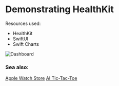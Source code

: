 Demonstrating HealthKit
========================

Resources used:
* HealthKit
* SwiftUI
* Swift Charts

![Dashboard](images/hk-dashboard-002.gif)

### Sea also:
 [Apple Watch Store](https://github.com/arthurkahwa/apple_watch_store)
 [AI Tic-Tac-Toe](https://github.com/arthurkahwa/ai_tictactoe)